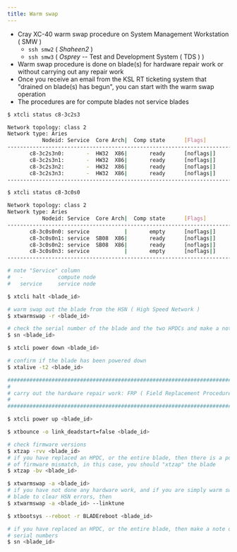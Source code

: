 ```yaml
---
title: Warm swap
---
```


- Cray XC-40 warm swap procedure on System Management Workstation ( SMW )
    - `ssh smw2` ( _Shaheen2_ )
    - `ssh smw3` ( _Osprey_ -- Test and Development System ( TDS ) )
- Warm swap procedure is done on blade(s) for hardware repair work or without
  carrying out any repair work
- Once you receive an email from the KSL RT ticketing system that "drained on
  blade(s) has begun", you can start with the warm swap operation
- The procedures are for compute blades not service blades

```sh title="Check the blade type" hl_lines="3-11 15-23"
$ xtcli status c8-3c2s3

Network topology: class 2
Network type: Aries
           Nodeid: Service  Core Arch|  Comp state      [Flags]
--------------------------------------------------------------------------------
       c8-3c2s3n0:       -  HW32  X86|       ready      [noflags|]
       c8-3c2s3n1:       -  HW32  X86|       ready      [noflags|]
       c8-3c2s3n2:       -  HW32  X86|       ready      [noflags|]
       c8-3c2s3n3:       -  HW32  X86|       ready      [noflags|]
--------------------------------------------------------------------------------

$ xtcli status c8-3c0s0

Network topology: class 2
Network type: Aries
           Nodeid: Service  Core Arch|  Comp state      [Flags]
--------------------------------------------------------------------------------
       c8-3c0s0n0: service           |       empty      [noflags|]
       c8-3c0s0n1: service  SB08  X86|       ready      [noflags|]
       c8-3c0s0n2: service  SB08  X86|       ready      [noflags|]
       c8-3c0s0n3: service           |       empty      [noflags|]
--------------------------------------------------------------------------------

# note "Service" column
#   -           compute node
#   service     service node

$ xtcli halt <blade_id>

# warm swap out the blade from the HSN ( High Speed Network )
$ xtwarmswap -r <blade_id>

# check the serial number of the blade and the two HPDCs and make a note of this
$ sn <blade_id>

$ xtcli power down <blade_id>

# confirm if the blade has been powered down
$ xtalive -t2 <blade_id>

################################################################################
#                                                                              #
# carry out the hardware repair work: FRP ( Field Replacement Procedure )      #
#                                                                              #
################################################################################

$ xtcli power up <blade_id>

$ xtbounce -o link_deadstart=false <blade_id>

# check firmware versions
$ xtzap -rvv <blade_id>
# if you have replaced an HPDC, or the entire blade, then there is a possibility
# of firmware mismatch, in this case, you should "xtzap" the blade
$ xtzap -bv <blade_id>

$ xtwarmswap -a <blade_id>
# if you have not done any hardware work, and if you are simply warm swapping a
# blade to clear HSN errors, then
$ xtwarmswap -a <blade_id> --linktune

$ xtbootsys --reboot -r BLADEreboot <blade_id>

# if you have replaced an HPDC, or the entire blade, then make a note of the new
# serial numbers
$ sn <blade_id>
```
